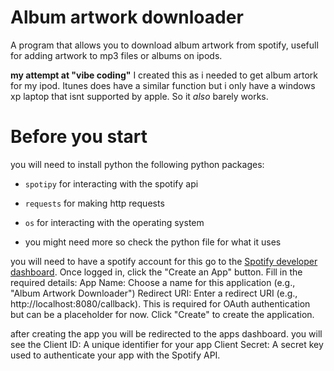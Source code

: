 # Album artwork downloader
A program that allows you to download album artwork from spotify, usefull for adding artwork to mp3 files or albums on ipods.

**my attempt at "vibe coding"**
I created this as i needed to get album artork for my ipod. Itunes does have a similar function but i only have a windows xp laptop that isnt supported by apple. So it *also* barely works.  

# Before you start
you will need to install python the following python packages:
- `spotipy` for interacting with the spotify api
- `requests` for making http requests
- `os` for interacting with the operating system

- you might need more so check the python file for what it uses

you will need to have a spotify account for this
go to the [Spotify developer dashboard](https://developer.spotify.com/dashboard).
Once logged in, click the "Create an App" button.
Fill in the required details:
App Name: Choose a name for this application (e.g., "Album Artwork Downloader")
Redirect URI: Enter a redirect URI (e.g., http://localhost:8080/callback). This is required for OAuth authentication but can be a placeholder for now.
Click "Create" to create the application.

after creating the app you will be redirected to the apps dashboard.
you will see the 
Client ID: A unique identifier for your app
Client Secret: A secret key used to authenticate your app with the Spotify API.
